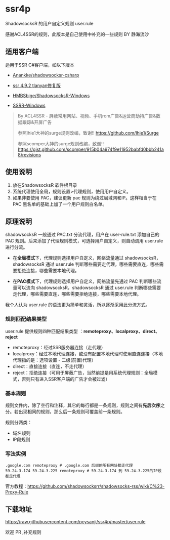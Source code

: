 # ssr4p
ShadowsocksR 的用户自定义规则 user.rule

感谢ACL4SSR的规则，此版本是自己使用中补充的一些规则 BY 静海流沙

## 适用客户端
适用于SSR C#客户端，如以下版本

- [Anankke/shadowsocksr-csharp](https://github.com/shadowsocksrr/shadowsocksr-csharp/releases)

- [ssr 4.9.2 tlanyan修复版](https://tlanyan.me/shadowsockr-shadowsocksr-shadowsocksrr-clients/)

- [HMBSbige/ShadowsocksR-Windows](https://github.com/HMBSbige/ShadowsocksR-Windows/)

- [SSRR-Windows](https://github.com/Anankke/SSRR-Windows)

> By ACL4SSR - 
> 屏蔽常用网站、视频、手机rom广告&运营商劫持广告&数据跟踪&开屏广告
>
> 参照lhie1大神的surge规则改编，致谢!! https://github.com/lhie1/Surge
>
> 参照scomper大神的surge规则改编，致谢!! https://gist.github.com/scomper/915b04a974f9e11952babfd0bbb241a8/revisions

## 使用说明
1. 放在ShadowsocksR 软件根目录
2. 系统代理使用全局，规则设置>代理规则，使用用户自定义。
3. 如果非要使用 PAC，建议更新 pac 规则为绕过局域网和IP。这样相当于在 PAC 黑名单的基础上加了一个用户规则白名单。

## 原理说明
shadowsocksR 一般通过 PAC.txt 分流代理，用户在 user-rule.txt 添加自己的 PAC 规则。后来添加了代理规则模式，可选择用户自定义，则自动调用 user.rule 进行分流。

- 在**全局模式**下，代理规则选择用户自定义，网络流量通过 shadowsocksR，shadowsocksR 通过  user.rule 判断哪些需要走代理，哪些需要直连，哪些需要拒绝连接，哪些需要本地代理。

- 在**PAC模式**下，代理规则选择用户自定义，网络流量先通过 PAC 判断哪些流量可以流向 shadowsocksR，shadowsocksR 通过  user.rule 判断哪些需要走代理，哪些需要直连，哪些需要拒绝连接，哪些需要本地代理。

我个人认为 user.rule 的语法更为简单和灵活，所以逐渐采用此分流方式。

### 规则匹配结果类型
user.rule 提供规则四种匹配结果类型 ：**remoteproxy、localproxy、direct、reject**

- remoteproxy：经过SSR服务器连接（走代理）
- localproxy：经过本地代理连接，或没有配置本地代理时使用直连连接（本地代理指的是：选项设置 - 二级(前置)代理）
- direct：直接连接（直连，不走代理）
- reject：拒绝连接（可用于屏蔽广告，当然前提是用系统代理规则：全局模式，否则只有进入SSR客户端的广告才会被过滤）

### 基本规则
规则文件内，除了空行和注释，其它的每行都是一条规则，规则之间有**先后次序**之分。若出现相同的规则，那么后一条规则可覆盖前一条规则。

规则分两类：

- 域名规则
- IP段规则


### 写法实例
```
.google.com remoteproxy # .google.com 后缀的所有网址都走代理  
59.24.3.174 59.24.3.225 remoteproxy # 59.24.3.174 到 59.24.3.225的IP段都走代理  

```

官方教程：https://github.com/shadowsocksrr/shadowsocks-rss/wiki/C%23-Proxy-Rule


## 下载地址
https://raw.githubusercontent.com/pcysanji/ssr4p/master/user.rule

欢迎 PR ,补充规则
